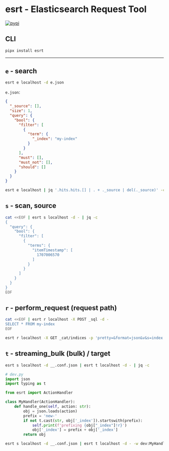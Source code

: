 # esrt - Elasticsearch Request Tool

[![pypi](https://img.shields.io/pypi/v/esrt.svg)](https://pypi.python.org/pypi/esrt)

## CLI

```sh
pipx install esrt
```

---

## `e` - search

```sh
esrt e localhost -d e.json
```

`e.json`:

```json
{
  "_source": [],
  "size": 1,
  "query": {
    "bool": {
      "filter": [
        {
          "term": {
            "_index": "my-index"
          }
        }
      ],
      "must": [],
      "must_not": [],
      "should": []
    }
  }
}
```

```sh
esrt e localhost | jq '.hits.hits.[] | . + ._source | del(._source)' -c
```

## `s` - scan, source

```sh
cat <<EOF | esrt s localhost -d - | jq -c
{
  "query": {
    "bool": {
      "filter": [
        {
          "terms": {
            "itemTimestamp": [
              1707006570
            ]
          }
        }
      ]
    }
  }
}
EOF
```

## `r` - perform_request (request path)

```sh
cat <<EOF | esrt r localhost -X POST _sql -d -
SELECT * FROM my-index
EOF
```

```sh
esrt r localhost -X GET _cat/indices -p 'pretty=&format=json&v&s=index' | jq
```

## `t` - streaming_bulk (bulk) / target

```sh
esrt s localhost -d __.conf.json | esrt t localhost -d - | jq -c
```

```py
# dev.py
import json
import typing as t

from esrt import ActionHandler

class MyHandler(ActionHandler):
    def handle_one(self, action: str):
        obj = json.loads(action)
        prefix = 'new-'
        if not t.cast(str, obj['_index']).startswith(prefix):
            self.print(f'prefixing {obj["_index"]!r}')
            obj['_index'] = prefix + obj['_index']
        return obj
```

```sh
esrt s localhost -d __.conf.json | esrt t localhost -d - -w dev:MyHandler | jq -c
```
